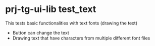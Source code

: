 # prj-tg-ui-lib test_text

This tests basic functionalities with text fonts (drawing the text)

* Button can change the text
* Drawing text that have characters from multiple different font files


